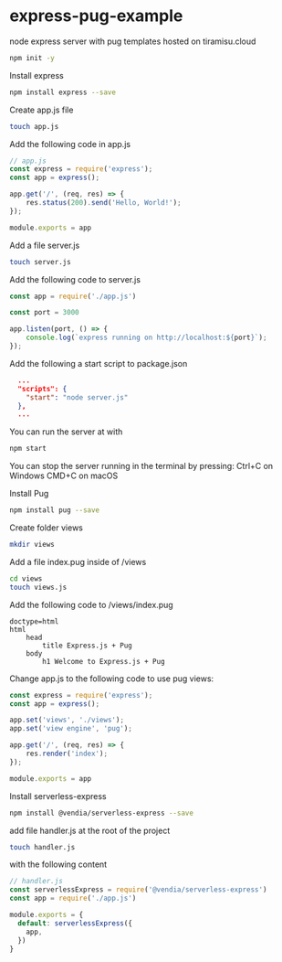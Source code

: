 # express-pug-example
node express server with pug templates hosted on tiramisu.cloud

```bash
npm init -y
```

Install express
```bash
npm install express --save
```

Create app.js file
```bash
touch app.js
```

Add the following code in app.js
```js
// app.js
const express = require('express');
const app = express();

app.get('/', (req, res) => {
	res.status(200).send('Hello, World!');
});

module.exports = app
```

Add a file server.js

```bash
touch server.js
```

Add the following code to server.js

```javascript
const app = require('./app.js')

const port = 3000

app.listen(port, () => {
	console.log(`express running on http://localhost:${port}`);
});
```

Add the following a start script to package.json
```json
  ...
  "scripts": {
    "start": "node server.js"
  },
  ...
```

You can run the server at with
```bash
npm start
```

You can stop the server running in the terminal by pressing:
Ctrl+C on Windows
CMD+C on macOS

Install Pug
```bash
npm install pug --save
```

Create folder views
```bash
mkdir views
```

Add a file index.pug inside of /views
```bash
cd views
touch views.js
```

Add the following code to /views/index.pug
```pug
doctype=html
html
	head
		title Express.js + Pug
	body
		h1 Welcome to Express.js + Pug
```

Change app.js to the following code to use pug views:
```javascript
const express = require('express');
const app = express();

app.set('views', './views');
app.set('view engine', 'pug');

app.get('/', (req, res) => {
	res.render('index');
});

module.exports = app
```

Install serverless-express
```bash
npm install @vendia/serverless-express --save
```

add file handler.js at the root of the project
```bash
touch handler.js
```

with the following content
```js
// handler.js
const serverlessExpress = require('@vendia/serverless-express')
const app = require('./app.js')

module.exports = {
  default: serverlessExpress({
    app,
  })
}
```

